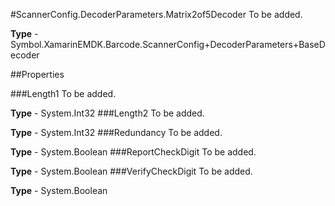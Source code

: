 #ScannerConfig.DecoderParameters.Matrix2of5Decoder
To be added.

**Type** - Symbol.XamarinEMDK.Barcode.ScannerConfig+DecoderParameters+BaseDecoder

##Properties

###Length1
To be added.

**Type** - System.Int32
###Length2
To be added.

**Type** - System.Int32
###Redundancy
To be added.

**Type** - System.Boolean
###ReportCheckDigit
To be added.

**Type** - System.Boolean
###VerifyCheckDigit
To be added.

**Type** - System.Boolean


